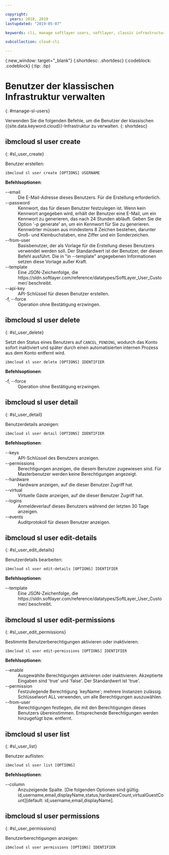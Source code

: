 ```yaml
---

copyright:
  years: 2018, 2019
lastupdated: "2019-05-07"

keywords: cli, manage softlayer users, softlayer, classic infrastructure, user management, ibmcloud sl user

subcollection: cloud-cli

---
```


{:new_window: target="_blank"}
{:shortdesc: .shortdesc}
{:codeblock: .codeblock}
{:tip: .tip}

# Benutzer der klassischen Infrastruktur verwalten
{: #manage-sl-users}

Verwenden Sie die folgenden Befehle, um die Benutzer der klassischen {{site.data.keyword.cloud}}-Infrastruktur zu verwalten.
{: shortdesc}

## ibmcloud sl user create 
{: #sl_user_create} 

Benutzer erstellen:
```
ibmcloud sl user create [OPTIONS] USERNAME
```

<strong>Befehlsoptionen</strong>:
<dl>
<dt>--email</dt>
<dd>Die E-Mail-Adresse dieses Benutzers. Für die Erstellung erforderlich.</dd>
<dt>--password</dt>
<dd>Kennwort, das für diesen Benutzer festzulegen ist. Wenn kein Kennwort angegeben wird, erhält der Benutzer eine E-Mail, um ein Kennwort zu generieren, das nach 24 Stunden abläuft. Geben Sie die Option '-p generate' an, um ein Kennwort für Sie zu generieren. Kennwörter müssen aus mindestens 8 Zeichen bestehen, darunter Groß- und Kleinbuchstaben, eine Ziffer und ein Sonderzeichen.</dd>
<dt>--from-user</dt>
<dd>Basisbenutzer, der als Vorlage für die Erstellung dieses Benutzers verwendet werden soll. Der Standardwert ist der Benutzer, der diesen Befehl ausführt. Die in "in --template" angegebenen Informationen setzen diese Vorlage außer Kraft.</dd>
<dt>--template</dt>
<dd>Eine JSON-Zeichenfolge, die https://sldn.softlayer.com/reference/datatypes/SoftLayer_User_Customer/ beschreibt.</dd>
<dt>--api-key</dt>
<dd>API-Schlüssel für diesen Benutzer erstellen.</dd>
<dt>-f, --force</dt>
<dd>Operation ohne Bestätigung erzwingen.</dd>
</dl>


## ibmcloud sl user delete 
{: #sl_user_delete} 

Setzt den Status eines Benutzers auf `CANCEL_PENDING`, wodurch das Konto sofort inaktiviert und später durch einen automatisierten internen Prozess aus dem Konto entfernt wird.
```
ibmcloud sl user delete [OPTIONS] IDENTIFIER
```

<strong>Befehlsoptionen</strong>:
<dl>
<dt>-f, --force</dt>
<dd>Operation ohne Bestätigung erzwingen.</dd>
</dl>

## ibmcloud sl user detail 
{: #sl_user_detail} 

Benutzerdetails anzeigen:
```
ibmcloud sl user detail [OPTIONS] IDENTIFIER
```

<strong>Befehlsoptionen</strong>:
<dl>
<dt>--keys</dt>
<dd>API-Schlüssel des Benutzers anzeigen.</dd>
<dt>--permissions</dt>
<dd>Berechtigungen anzeigen, die diesem Benutzer zugewiesen sind. Für Masterbenutzer werden keine Berechtigungen angezeigt.</dd>
<dt>--hardware</dt>
<dd>Hardware anzeigen, auf die dieser Benutzer Zugriff hat.</dd>
<dt>--virtual</dt>
<dd>Virtuelle Gäste anzeigen, auf die dieser Benutzer Zugriff hat.</dd>
<dt>--logins</dt>
<dd>Anmeldeverlauf dieses Benutzers während der letzten 30 Tage anzeigen.</dd>
<dt>--events</dt>
<dd>Auditprotokoll für diesen Benutzer anzeigen.</dd>
</dl>

## ibmcloud sl user edit-details 
{: #sl_user_edit_details} 

Benutzerdetails bearbeiten:
```
ibmcloud sl user edit-details [OPTIONS] IDENTIFIER
```

<strong>Befehlsoptionen</strong>:
<dl>
<dt>--template</dt>
<dd>Eine JSON-Zeichenfolge, die https://sldn.softlayer.com/reference/datatypes/SoftLayer_User_Customer/ beschreibt.</dd>
</dl>

## ibmcloud sl user edit-permissions 
{: #sl_user_edit_permissions} 

Bestimmte Benutzerberechtigungen aktivieren oder inaktivieren:
```
ibmcloud sl user edit-permissions [OPTIONS] IDENTIFIER
```

<strong>Befehlsoptionen</strong>:
<dl>
<dt>--enable</dt>
<dd>Ausgewählte Berechtigungen aktivieren oder inaktivieren. Akzeptierte Eingaben sind 'true' und 'false'. Der Standardwert ist 'true'.</dd>
<dt>--permission</dt>
<dd>Festzulegende Berechtigung `keyName`; mehrere Instanzen zulässig. Schlüsselwort ALL verwenden, um alle Berechtigungen auszuwählen.</dd>
<dt>--from-user</dt>
<dd>Berechtigungen festlegen, die mit den Berechtigungen dieses Benutzers übereinstimmen. Entsprechende Berechtigungen werden hinzugefügt bzw. entfernt.</dd>
</dl>

## ibmcloud sl user list 
{: #sl_user_list} 

Benutzer auflisten:
```
ibmcloud sl user list [OPTIONS]
```

<strong>Befehlsoptionen</strong>:
<dl>
<dt>--column</dt>
<dd>Anzuzeigende Spalte. [Die folgenden Optionen sind gültig: id,username,email,displayName,status,hardwareCount,virtualGuestCount][default: id,username,email,displayName].</dd>
</dl>

## ibmcloud sl user permissions 
{: #sl_user_permissions} 

Benutzerberechtigungen anzeigen:
```
ibmcloud sl user permissions [OPTIONS] IDENTIFIER
```

